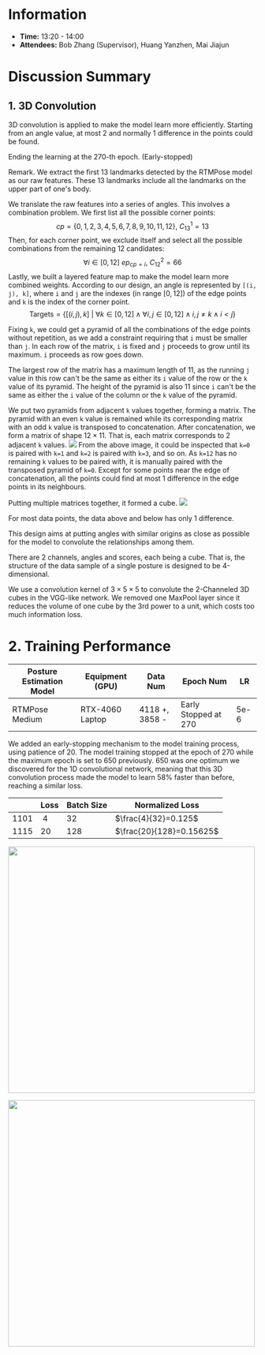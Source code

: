 # Information
- **Time:** 13:20 - 14:00
- **Attendees:** Bob Zhang (Supervisor), Huang Yanzhen, Mai Jiajun

# Discussion Summary
## 1. 3D Convolution
3D convolution is applied to make the model learn more efficiently. Starting from an angle value, at most 2 and normally 1 difference in the points could be found.

Ending the learning at the 270-th epoch. (Early-stopped)

Remark. We extract the first 13 landmarks detected by the RTMPose model as our raw features. These 13 landmarks include all the landmarks on the upper part of one's body.

We translate the raw features into a series of angles. This involves a combination problem. We first list all the possible corner points:
$$
cp=\{0, 1, 2, 3, 4, 5, 6, 7, 8, 9, 10, 11, 12\}, \ C_{13}^{1}=13
$$
Then, for each corner point, we exclude itself and select all the possible combinations from the remaining 12 candidates:
$$
\forall i\in[0,12] \ ep_{cp=i}, \ C_{12}^{2}=66 
$$
Lastly, we built a layered feature map to make the model learn more combined weights. According to our design, an angle is represented by `[(i, j), k]`, where `i` and `j` are the indexes (in range $[0,12]$) of the edge points and `k` is the index of the corner point. 
$$\text{Targets}=\big\{ [(i,\,j),\,k]\ |\ \forall k\in [0,\,12] \land\forall i,\,j\in [0,\,12]\land i,\,j\neq k\land i < j\big\}$$

Fixing `k`, we could get a pyramid of all the combinations of the edge points without repetition, as we add a constraint requiring that `i` must be smaller than `j`. In each row of the matrix, `i` is fixed and `j` proceeds to grow until its maximum. `i` proceeds as row goes down. 

The largest row of the matrix has a maximum length of $11$, as the running `j` value in this row can't be the same as either its `i` value of the row or the `k` value of its pyramid. The height of the pyramid is also $11$ since `i` can't be the same as either the `i` value of the column or the `k` value of the pyramid. 

We put two pyramids from adjacent `k` values together, forming a matrix. The pyramid with an even `k` value is remained while its corresponding matrix with an odd `k` value is transposed to concatenation. After concatenation, we form a matrix of shape $12\times 11$. That is, each matrix corresponds to 2 adjacent `k` values.
<a href="https://sm.ms/image/PnqRjTMxKaZHOeB" target="_blank"><img src="https://s2.loli.net/2024/11/13/PnqRjTMxKaZHOeB.png" ></a>
From the above image, it could be inspected that `k=0` is paired with `k=1` and `k=2` is paired with `k=3`, and so on. As `k=12` has no remaining `k` values to be paired with, it is manually paired with the transposed pyramid of `k=0`. Except for some points near the edge of concatenation, all the points could find at most 1 difference in the edge points in its neighbours.

Putting multiple matrices together, it formed a cube.
<a href="https://sm.ms/image/corudp38WYM2vRV" target="_blank"><img src="https://s2.loli.net/2024/11/13/corudp38WYM2vRV.png" ></a>

For most data points, the data above and below has only 1 difference.

This design aims at putting angles with similar origins as close as possible for the model to convolute the relationships among them.

There are 2 channels, angles and scores, each being a cube. That is, the structure of the data sample of a single posture is designed to be 4-dimensional.

We use a convolution kernel of $3\times 5\times 5$ to convolute the 2-Channeled 3D cubes in the VGG-like network. We removed one MaxPool layer since it reduces the volume of one cube by the 3rd power to a unit, which costs too much information loss.

# 2. Training Performance
| Posture Estimation Model | Equipment (GPU) | Data Num       | Epoch Num            | LR   |
| ------------------------ | --------------- | -------------- | -------------------- | ---- |
| RTMPose Medium           | RTX-4060 Laptop | 4118 +, 3858 - | Early Stopped at 270 | 5e-6 |
We added an early-stopping mechanism to the model training process, using patience of 20. The model training stopped at the epoch of 270 while the maximum epoch is set to 650 previously. 650 was one optimum we discovered for the 1D convolutional network, meaning that this 3D convolution process made the model to learn 58% faster than before, reaching a similar loss.

|      | Loss | Batch Size | Normalized Loss          |
| ---- | ---- | ---------- | ------------------------ |
| 1101 | $~4$ | $32$       | $\frac{4}{32}=0.125$     |
| 1115 | $20$ | $128$      | $\frac{20}{128}=0.15625$ |

<a href="https://sm.ms/image/4FNKqJ3A5fyrvo8" target="_blank"><img src="https://s2.loli.net/2024/11/13/4FNKqJ3A5fyrvo8.png" style="width: 500px"></a>

<a href="https://sm.ms/image/vojqf8gaGdVhItM" target="_blank"><img src="https://s2.loli.net/2024/11/13/vojqf8gaGdVhItM.png" style="width: 500px"></a>
